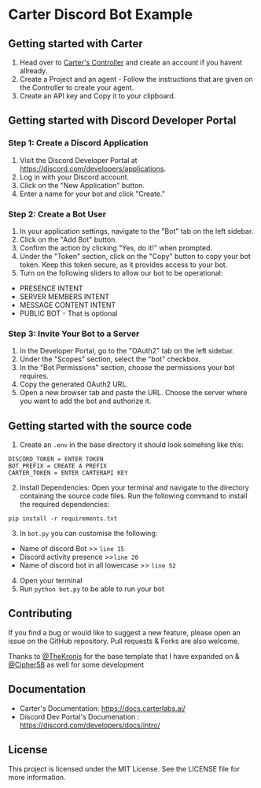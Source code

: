 # Carter Discord Bot Example

## __Getting started with Carter__

1. Head over to [Carter's Controller](https://controller.carterlabs.ai/welcome) and create an account if you havent allready.
2. Create a Project and an agent - Follow the instructions that are given on the Controller to create your agent.
3. Create an API key and Copy it to your clipboard.

## __Getting started with Discord Developer Portal__

### **Step 1: Create a Discord Application**
1. Visit the Discord Developer Portal at https://discord.com/developers/applications.
2. Log in with your Discord account.
3. Click on the "New Application" button.
4. Enter a name for your bot and click "Create."


### **Step 2: Create a Bot User**
1. In your application settings, navigate to the "Bot" tab on the left sidebar.
2. Click on the "Add Bot" button.
3. Confirm the action by clicking "Yes, do it!" when prompted.
4. Under the "Token" section, click on the "Copy" button to copy your bot token. Keep this token secure, as it provides access to your bot.
5. Turn on the following sliders to allow our bot to be operational:
- PRESENCE INTENT
- SERVER MEMBERS INTENT
- MESSAGE CONTENT INTENT
- PUBLIC BOT - That is optional

### **Step 3: Invite Your Bot to a Server**
1. In the Developer Portal, go to the "OAuth2" tab on the left sidebar.
2. Under the "Scopes" section, select the "bot" checkbox.
3. In the "Bot Permissions" section, choose the permissions your bot requires.
4. Copy the generated OAuth2 URL.
5. Open a new browser tab and paste the URL. Choose the server where you want to add the bot and authorize it.

## __Getting started with the source code__
1. Create an `.env` in the base directory it should look somehing like this: 
```env
DISCORD_TOKEN = ENTER TOKEN
BOT_PREFIX = CREATE A PREFIX
CARTER_TOKEN = ENTER CARTERAPI KEY
```
2. Install Dependencies: Open your terminal and navigate to the directory containing the source code files. Run the following command to install the required dependencies:
```
pip install -r requirements.txt
```
3. In `bot.py` you can customise the following:
- Name of discord Bot >> `line 15`
- Discord activity presence >>`line 20`
- Name of discord bot in all lowercase >> `line 52`
4. Open your terminal
5. Run `python bot.py` to be able to run your bot


## __Contributing__
If you find a bug or would like to suggest a new feature, please open an issue on the GitHub repository. Pull requests & Forks are also welcome.

Thanks to [@TheKronis](https://github.com/TheKronis) for the base template that I have expanded on & [@Cipher58](https://github.com/Cipher58) as well for some development

## __Documentation__
- Carter's Documentation: <https://docs.carterlabs.ai/>
- Discord Dev Portal's Documenation : <https://discord.com/developers/docs/intro/>

## __License__
This project is licensed under the MIT License. See the LICENSE file for more information.
